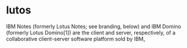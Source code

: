 # lutos
IBM Notes (formerly Lotus Notes; see branding, below) and IBM Domino (formerly Lotus Domino[1]) are the client and server, respectively, of a collaborative client-server software platform sold by IBM[.](#Vbwes()7CqcE)
